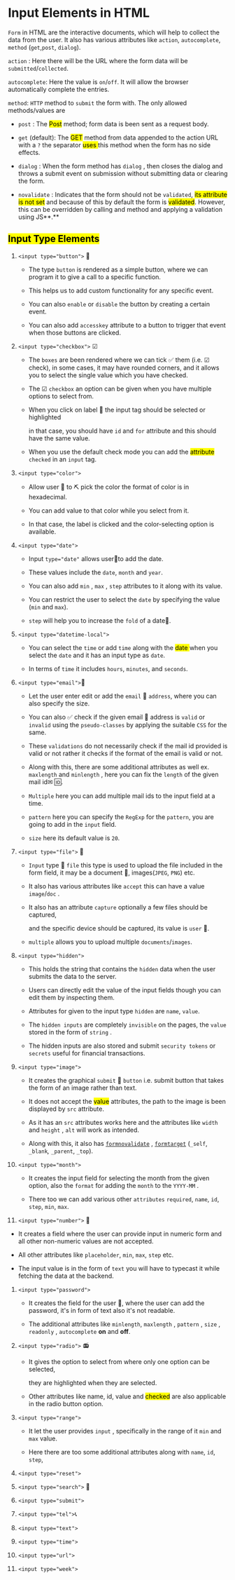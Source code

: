 # Input Elements in HTML

`Form` in HTML are the interactive documents, which will help to collect the data from the user. It also has various attributes like `action`, `autocomplete`, `method` (`get`,`post`, `dialog`).

`action` : Here there will be the URL where the form data will be `submitted`/`collected`.

`autocomplete`: Here the value is `on`/`off`. It will allow the browser automatically complete the entries.

`method`: `HTTP` method to `submit` the form with. The only allowed methods/values are

* `post` : The <mark>Post</mark> method; form data is been sent as a request body.
    
* `get` (default): The <mark>GET</mark> method from data appended to the action URL with a `?` the separator <mark>uses </mark> this method when the form has no side effects.
    
* `dialog` : When the form method has `dialog` , then closes the dialog and throws a submit event on submission without submitting data or clearing the form.
    
* `novalidate` : Indicates that the form should not be `validated`, <mark>its attribute is not set</mark> and because of this by default the form is <mark>validated</mark>. However, this can be overridden by calling and method and applying a validation using JS\*\*.\*\*
    

## <mark>Input Type Elements</mark>

1. `<input type="button">` 🔳
    
    * The type `button` is rendered as a simple button, where we can program it to give a call to a specific function.
        
    * This helps us to add custom functionality for any specific event.
        
    * You can also `enable` or `disable` the button by creating a certain event.
        
    * You can also add `accesskey` attribute to a button to trigger that event when those buttons are clicked.
        
2. `<input type="checkbox">` ☑
    
    * The `boxes` are been rendered where we can tick ✅ them (i.e. ☑ check), in some cases, it may have rounded corners, and it allows you to select the single value which you have checked.
        
    * The ☑ `checkbox` an option can be given when you have multiple options to select from.
        
    * When you click on label 🔖 the input tag should be selected or highlighted
        
        in that case, you should have `id` and `for` attribute and this should have the same value.
        
    * When you use the default check mode you can add the <mark>attribute </mark> `checked` in an `input` tag.
        
3. `<input type="color">`
    
    * Allow user 👤 to ⛏ pick the color the format of color is in hexadecimal.
        
    * You can add value to that color while you select from it.
        
    * In that case, the label is clicked and the color-selecting option is available.
        
4. `<input type="date">`
    
    * Input `type="date"` allows user👤to add the date.
        
    * These values include the `date`, `month` and `year`.
        
    * You can also add `min` , `max` , `step` attributes to it along with its value.
        
    * You can restrict the user to select the `date` by specifying the value (`min` and `max`).
        
    * `step` will help you to increase the `fold` of a date🔢.
        
5. `<input type="datetime-local">`
    
    * You can select the `time` or add `time` along with the <mark>date </mark> when you select the `date` and it has an input type as `date`.
        
    * In terms of `time` it includes `hours`, `minutes`, and `seconds`.
        
6. `<input type="email">`📧
    
    * Let the user enter edit or add the `email` 📧 `address`, where you can also specify the size.
        
    * You can also ✅ check if the given email 📧 address is `valid` or `invalid` using the `pseudo-classes` by applying the suitable `CSS` for the same.
        
    * These `validations` do not necessarily check if the mail id provided is valid or not rather it checks if the format of the email is valid or not.
        
    * Along with this, there are some additional attributes as well ex. `maxlength` and `minlength` , here you can fix the `length` of the given mail id✉ 🆔.
        
    * `Multiple` here you can add multiple mail ids to the input field at a time.
        
    * `pattern` here you can specify the `RegExp` for the `pattern`, you are going to add in the `input` field.
        
    * `size` here its default value is `20`.
        
7. `<input type="file">` 📂
    
    * `Input` type 📂 `file` this type is used to upload the file included in the form field, it may be a document 📄, images(`JPEG`, `PNG`) etc.
        
    * It also has various attributes like `accept` this can have a value `image`/`doc` .
        
    * It also has an attribute `capture` optionally a few files should be captured,
        
        and the specific device should be captured, its value is `user` 👤.
        
    * `multiple` allows you to upload multiple `documents`/`images`.
        
8. `<input type="hidden">`
    
    * This holds the string that contains the `hidden` data when the user submits the data to the server.
        
    * Users can directly edit the value of the input fields though you can edit them by inspecting them.
        
    * Attributes for given to the input type `hidden` are `name`, `value`.
        
    * The `hidden inputs` are completely `invisible` on the pages, the `value` stored in the form of `string` .
        
    * The hidden inputs are also stored and submit `security tokens` or `secrets` useful for financial transactions.
        
9. `<input type="image">`
    
    * It creates the graphical `submit` 🔳 `button` i.e. submit button that takes the form of an image rather than text.
        
    * It does not accept the <mark>value</mark> attributes, the path to the image is been displayed by `src` attribute.
        
    * As it has an `src` attributes works here and the attributes like `width` and `height` , `alt` will work as intended.
        
    * Along with this, it also has [`formnovalidate`](https://developer.mozilla.org/en-US/docs/Web/HTML/Element/input/image#attr-formnovalidate) , [`formtarget`](https://developer.mozilla.org/en-US/docs/Web/HTML/Element/input/image#attr-formtarget) (`_self`, `_blank`*,* `_parent`, `_top`).
        
10. `<input type="month">`
    
    * It creates the input field for selecting the month from the given option, also the `format` for adding the `month` to the `YYYY-MM` .
        
    * There too we can add various other `attributes` `required`, `name`, `id`, `step`, `min`, `max`.
        
11. `<input type="number">` 🔢
    

* It creates a field where the user can provide input in numeric form and all other non-numeric values are not accepted.
    
* All other attributes like `placeholder`, `min`, `max`, `step` etc.
    
* The input value is in the form of `text` you will have to typecast it while fetching the data at the backend.
    

1. `<input type="password">`
    
    * It creates the field for the user 👤, where the user can add the password, it's in form of text also it's not readable.
        
    * The additional attributes like `minlength`, `maxlength` , `pattern` , `size` , `readonly` , `autocomplete` **on** and **off**.
        
2. `<input type="radio">` 📻
    
    * It gives the option to select from where only one option can be selected,
        
        they are highlighted when they are selected.
        
    * Other attributes like name, id, value and <mark>checked</mark> are also applicable in the radio button option.
        
3. `<input type="range">`
    
    * It let the user provides `input` , specifically in the range of it `min` and `max` value.
        
    * Here there are too some additional attributes along with `name`, `id`, `step`,
        
4. `<input type="reset">`
    
5. `<input type="search">` 🔎
    
6. `<input type="submit">`
    
7. `<input type="tel">`📞
    
8. `<input type="text">`
    
9. `<input type="time">`
    
10. `<input type="url">`
    
11. `<input type="week">`